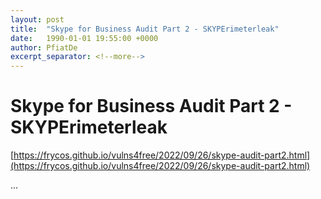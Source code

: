 ```yaml
---
layout: post
title:  "Skype for Business Audit Part 2 - SKYPErimeterleak"
date:   1990-01-01 19:55:00 +0000
author: PfiatDe
excerpt_separator: <!--more-->
---
```


# Skype for Business Audit Part 2 - SKYPErimeterleak
[https://frycos.github.io/vulns4free/2022/09/26/skype-audit-part2.html](https://frycos.github.io/vulns4free/2022/09/26/skype-audit-part2.html)

...
<!--more-->
